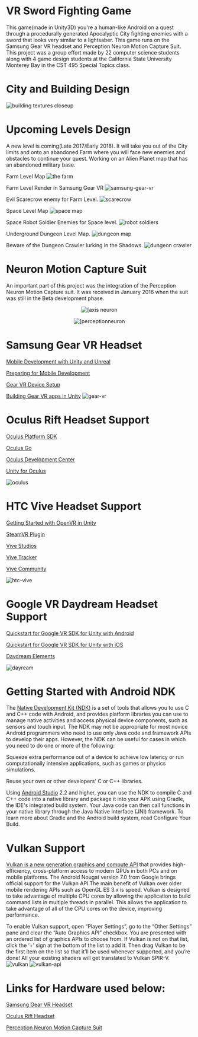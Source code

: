 # VR Sword Fighting Game

This game(made in Unity3D) you're a human-like Android on a quest through a procedurally generated Apocalyptic City fighting enemies with a sword that looks very similar to a lightsaber. This game runs on the Samsung Gear VR headset and Perception Neuron Motion Capture Suit. This project was a group effort made by 22 computer science students along with 4 game design students at the California State University Monterey Bay in the CST 495 Special Topics class. 

# City and Building Design
![building textures closeup](https://user-images.githubusercontent.com/18353476/28497537-b679d07c-6f3e-11e7-9dca-4825d375939a.PNG)

# Upcoming Levels Design
A new level is coming(Late 2017/Early 2018). It will take you out of the City limits and onto an abandoned Farm where you will face new enemies and obstacles to continue your quest. Working on an Alien Planet map that has an abandoned military base.

Farm Level Map
![the farm](https://user-images.githubusercontent.com/18353476/30253492-42d3a5b6-963b-11e7-879a-6bc96ce6e624.png)

Farm Level Render in Samsung Gear VR
![samsung-gear-vr](https://user-images.githubusercontent.com/18353476/33344251-31a313cc-d43d-11e7-85fd-ad685b1bfea3.jpg)

Evil Scarecrow enemy for Farm Level.
![scarecrow](https://user-images.githubusercontent.com/18353476/31050828-e4c8bb92-a60b-11e7-8d97-320a996e4fba.PNG)

Space Level Map
![space map](https://user-images.githubusercontent.com/18353476/30890957-ef755c32-a2e4-11e7-8168-8bf67e25bd0e.gif)

Space Robot Soldier Enemies for Space level.
![robot soldiers](https://user-images.githubusercontent.com/18353476/31050830-e62d15be-a60b-11e7-8b64-8254a73e9936.gif)

Underground Dungeon Level Map.
![dungeon map](https://user-images.githubusercontent.com/18353476/31050848-8e21b7de-a60c-11e7-8a1b-213af0bf1f11.gif)

Beware of the Dungeon Crawler lurking in the Shadows.
![dungeon crawler](https://user-images.githubusercontent.com/18353476/31381435-5b4546b4-ad69-11e7-8576-157888a1d512.gif)

# Neuron Motion Capture Suit
An important part of this project was the integration of the Perception Neuron Motion Capture suit. It was received in January 2016 when the suit was still in the Beta development phase.

<p align="center">
  <img alt="[axis neuron" src="https://user-images.githubusercontent.com/18353476/27672565-a9dd312a-5c50-11e7-974d-5609f9cd3b0c.png">
</p>

<p align="center">
  <img alt="[perceptionneuron" src="https://user-images.githubusercontent.com/18353476/27672571-b08bed9a-5c50-11e7-9daf-cff544e88a36.jpg">
</p>

# Samsung Gear VR Headset
[Mobile Development with Unity and Unreal](https://developer.oculus.com/documentation/mobilesdk/latest/concepts/mobile-game-engine/#mobile-game-engine)

[Preparing for Mobile Development](https://developer.oculus.com/documentation/unity/latest/concepts/unity-mobileprep/)

[Gear VR Device Setup](https://developer.oculus.com/documentation/mobilesdk/latest/concepts/mobile-device-setup/)

[Building Gear VR apps in Unity](https://developer.oculus.com/documentation/unity/latest/concepts/unity-build-android/#unity-build-android-store)
![gear-vr](https://user-images.githubusercontent.com/18353476/28398251-27e2fe5e-6cbb-11e7-9d5a-7ecd3d154f4f.jpg)

# Oculus Rift Headset Support
[Oculus Platform SDK](https://developer.oculus.com/downloads/package/oculus-platform-sdk/)

[Oculus Go](https://www.oculus.com/go/)

[Oculus Development Center](https://developer.oculus.com/unity/)

[Unity for Oculus](https://docs.unity3d.com/Manual/VRDevices-Oculus.html)

![oculus](https://user-images.githubusercontent.com/18353476/38968671-5f74dcc2-4341-11e8-9f4e-37a31a6a205d.png)

# HTC Vive Headset Support
[Getting Started with OpenVR in Unity](https://docs.unity3d.com/Manual/VRDevices-OpenVR.html)

[SteamVR Plugin](https://assetstore.unity.com/packages/templates/systems/steamvr-plugin-32647)

[Vive Studios](https://developer.vive.com/us/vive-studios/)

[Vive Tracker](https://developer.vive.com/us/vive-tracker-for-developer/)

[Vive Community](https://community.viveport.com/)

![htc-vive](https://user-images.githubusercontent.com/18353476/39963101-3a2e5f36-5617-11e8-96d9-cfdc5e1dcafe.png)

# Google VR Daydream Headset Support

[Quickstart for Google VR SDK for Unity with Android](https://developers.google.com/vr/develop/unity/get-started-android)

[Quickstart for Google VR SDK for Unity with iOS](https://developers.google.com/vr/develop/unity/get-started-ios)

[Daydream Elements](https://developers.google.com/vr/elements/overview)

![dayream](https://user-images.githubusercontent.com/18353476/39077312-d340360e-44b5-11e8-81e8-a96bb163ad8f.png)


# Getting Started with Android NDK
The [Native Development Kit (NDK)](https://developer.android.com/ndk/guides/index.html) is a set of tools that allows you to use C and C++ code with Android, and provides platform libraries you can use to manage native activities and access physical device components, such as sensors and touch input. The NDK may not be appropriate for most novice Android programmers who need to use only Java code and framework APIs to develop their apps. However, the NDK can be useful for cases in which you need to do one or more of the following:

  Squeeze extra performance out of a device to achieve low latency or run computationally intensive applications, such as games or  physics simulations.

  Reuse your own or other developers' C or C++ libraries.

Using [Android Studio](https://developer.android.com/studio/index.html) 2.2 and higher, you can use the NDK to compile C and C++ code into a native library and package it into your APK using Gradle, the IDE's integrated build system. Your Java code can then call functions in your native library through the Java Native Interface (JNI) framework. To learn more about Gradle and the Android build system, read Configure Your Build.

# Vulkan Support 
[Vulkan is a new generation graphics and compute API](https://www.lunarg.com/vulkan-sdk/) that provides high-efficiency, cross-platform access to modern GPUs in both PCs and on mobile platforms. The Android Nougat version 7.0 from Google brings official support for the Vulkan API.The main benefit of Vulkan over older mobile rendering APIs such as OpenGL ES 3.x is speed. Vulkan is designed to take advantage of multiple CPU cores by allowing the application to build command lists in multiple threads in parallel. This allows the application to take advantage of all of the CPU cores on the device, improving performance.

To enable Vulkan support, open “Player Settings”, go to the “Other Settings” pane and clear the “Auto Graphics API” checkbox. You are presented with an ordered list of graphics APIs to choose from. If Vulkan is not on that list, click the ‘+’ sign at the bottom of the list to add it. Then drag Vulkan to be the first item on the list so that it’ll be used whenever supported, and you’re done! All your existing shaders will get translated to Vulkan SPIR-V.
![vulkan](https://user-images.githubusercontent.com/18353476/28993201-7543d586-7965-11e7-8e9c-f93b7079e2bf.PNG)
![vulkan-api](https://user-images.githubusercontent.com/18353476/38407514-a6187e80-392e-11e8-8c8c-802782a39d0c.png)

# Links for Hardware used below:

[Samsung Gear VR Headset](https://www.oculus.com/gear-vr/)

[Oculus Rift Headset](https://www.oculus.com/rift/) 

[Perception Neuron Motion Capture Suit](https://neuronmocap.com/products-fullwidth?field_category_value=PN)
